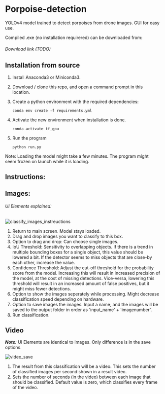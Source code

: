 # Porpoise-detection

YOLOv4 model trained to detect porpoises from drone images. GUI for easy use.

Compiled .exe (no installation requirered) can be downloaded from:

###### Download link (TODO)

## Installation from source
1) Install Anaconda3 or Miniconda3.

2) Download / clone this repo, and open a command prompt in this location.

3) Create a python environment with the required dependencies:

    `conda env create -f requirements.yml`

4) Activate the new environment when installation is done.

   `conda activate tf_gpu`

5) Run the program

    `python run.py`
 
 Note: Loading the model might take a few minutes. The program might seem frozen on launch while it is loading.

## Instructions:

## Images:
###### UI Elements explained:
![classify_images_instreuctions](https://user-images.githubusercontent.com/68111038/167891029-8a1804ed-2283-45d7-935a-9b7e4db3c609.png)

1) Return to main screen. Model stays loaded.
2) Drag and drop images you want to classify to this box.
3) Option to drag and drop: Can choose single images.
4) IoU Threshold: Sensitivity to overlapping objects. If there is a trend in multiple bounding boxes for a single object, this value should be lowered a bit. If the detector seems to miss objects that are close-by each other, increase the value.
5) Confidence Threshold: Adjust the cut-off threshold for the probability score from the model. Increasing this will result in increased precision of the model, at the cost of missing detections. Vice-versa, lowering this threshold will result in an increased amount of false positives, but it might miss fewer detections.
6) Option to show the images seperately while processing. Might decrease classification speed depending on hardware.
7) Option to save images the images. Input a name, and the images will be saved to the output folder in order as 'input_name' + 'imagenumber'.
8) Run classification.

## Video

**_Note:_** UI Elements are identical to Images. Only difference is in the save options.

![video_save](https://user-images.githubusercontent.com/68111038/167894496-27f81c8d-3708-4bf4-9f4b-75690052df36.png)

1) The result from this classification will be a video. This sets the number of classified images per second shown in a result video.
2) Sets the number of seconds (in the video) between each image that should be classified. Default value is zero, which classifies every frame of the video.
